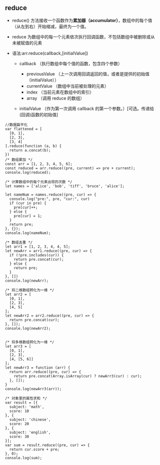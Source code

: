 ## reduce

- reduce() 方法接收一个函数作为**累加器（accumulator）**，数组中的每个值（从左到右）开始缩减，最终为一个值。

- reduce 为数组中的每一个元素依次执行回调函数，不包括数组中被删除或从未被赋值的元素

- 语法:arr.reduce(callback,[initialValue])

  - callback （执行数组中每个值的函数，包含四个参数）

    - previousValue （上一次调用回调返回的值，或者是提供的初始值（initialValue））
    - currentValue （数组中当前被处理的元素）
    - index （当前元素在数组中的索引）
    - array （调用 reduce 的数组）

  - initialValue （作为第一次调用 callback 的第一个参数。）[可选。传递给(回调)函数的初始值]

```
//数据扁平化
var flattened = [
  [0, 1],
  [2, 3],
  [3, 4]
].reduce(function (a, b) {
  return a.concat(b);
})
/* 数组累加 */
const arr = [1, 2, 3, 4, 5, 6];
const reduced = arr.reduce((pre, current) => pre + current);
console.log(reduced);

/* 计算数组中的每个元素出现的次数 */
let names = ['alice', 'bob', 'tiff', 'bruce', 'alice'];

let nameNum = names.reduce((pre, cur) => {
  console.log("pre:", pre, "cur:", cur)
  if (cur in pre) {
    pre[cur]++;
  } else {
    pre[cur] = 1;
  }
  return pre;
}, {});
console.log(nameNum);

/* 数组去重 */
let arr1 = [1, 2, 3, 4, 4, 5];
let newArr = arr1.reduce((pre, cur) => {
  if (!pre.includes(cur)) {
    return pre.concat(cur);
  } else {
    return pre;
  }
}, [])
console.log(newArr);

/* 将二维数组转化为一维 */
let arr2 = [
  [0, 1],
  [2, 3],
  [4, 5]
];
let newArr2 = arr2.reduce((pre, cur) => {
  return pre.concat(cur);
}, []);
console.log(newArr2);


/* 将多维数组转化为一维 */
let arr3 = [
  [0, 1],
  [2, 3],
  [4, [5, 6]]
];
let newArr3 = function (arr) {
  return arr.reduce((pre, cur) => {
    return pre.concat(Array.isArray(cur) ? newArr3(cur) : cur);
  }, []);
}
console.log(newArr3(arr));

/* 对象里的属性求和 */
var result = [{
  subject: 'math',
  score: 10
}, {
  subject: 'chinese',
  score: 20
}, {
  subject: 'english',
  score: 30
}];
var sum = result.reduce((pre, cur) => {
  return cur.score + pre;
}, 0);
console.log(sum);
```

